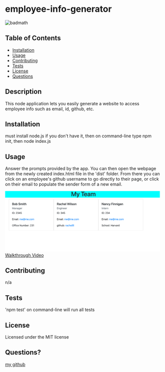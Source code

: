 
  # employee-info-generator
  ![badmath](https://img.shields.io/badge/license-MIT-green)

  ## Table of Contents

  * [Installation](#installation)
  * [Usage](#usage)
  * [Contributing](#contributing)
  * [Tests](#tests)
  * [License](#license)
  * [Questions](#questions)

  ## Description
  This node application lets you easily generate a website to access employee info such as email, id, github, etc. 
  ## Installation
  must install node.js if you don't have it, then on command-line type npm init, then node index.js
  ## Usage
  Answer the prompts provided by the app. You can then open the webpage from the newly created index.html file in the 'dist' folder. From there you can click on an employee's github username to go directly to their page, or click on their email to populate the sender form of a new email. 
  
  ![home-page](./assets/screen-shot.png)
  [Walkthrough Video](https://drive.google.com/file/d/1pOUeb01YB1C6gN191UTJkZE9IQ8rrDve/view)
  
  ## Contributing
  n/a
  ## Tests
  'npm test' on command-line will run all tests
  ## License
  Licensed under the MIT license

  ## Questions? 
  [my github](https://www.github.com/itsclairehi)

  
